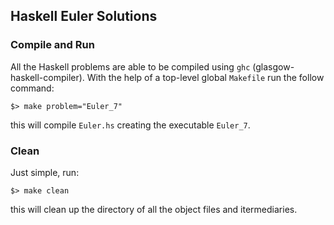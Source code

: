 ## Haskell Euler Solutions

### Compile and Run

All the Haskell problems are able to be compiled using `ghc` 
(glasgow-haskell-compiler).  With the help of a top-level global `Makefile`
run the follow command:

    $> make problem="Euler_7"

this will compile `Euler.hs` creating the executable `Euler_7`.

### Clean

Just simple, run:

    $> make clean

this will clean up the directory of all the object files and itermediaries.

